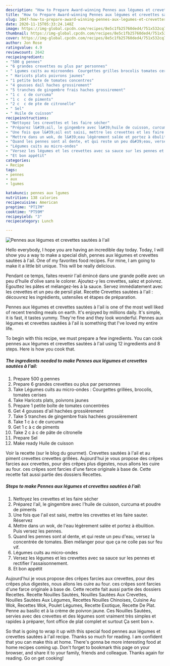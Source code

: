 ```yaml
---
description: "How to Prepare Award-winning Pennes aux légumes et crevettes sautées à l&amp;#39;ail"
title: "How to Prepare Award-winning Pennes aux légumes et crevettes sautées à l&amp;#39;ail"
slug: 3047-how-to-prepare-award-winning-pennes-aux-legumes-et-crevettes-sautees-a-l-and-39-ail
date: 2020-11-15T05:33:24.148Z
image: https://img-global.cpcdn.com/recipes/8e5c1fb25760ded4/751x532cq70/pennes-aux-legumes-et-crevettes-sautees-a-lail-photo-principale-de-la-recette.jpg
thumbnail: https://img-global.cpcdn.com/recipes/8e5c1fb25760ded4/751x532cq70/pennes-aux-legumes-et-crevettes-sautees-a-lail-photo-principale-de-la-recette.jpg
cover: https://img-global.cpcdn.com/recipes/8e5c1fb25760ded4/751x532cq70/pennes-aux-legumes-et-crevettes-sautees-a-lail-photo-principale-de-la-recette.jpg
author: Jon Rose
ratingvalue: 4.9
reviewcount: 2642
recipeingredient:
- "500 g pennes"
- "6 grandes crevettes ou plus par personnes"
- " Lgumes cuits au microondes  Courgettes grilles brocolis tomates cerises"
- " Haricots plats poivrons jaunes"
- "1 petite bote de tomates concentres"
- "4 gousses dail haches grossirement"
- "5 tranches de gingembre frais haches grossirement"
- "1 c  c de curcuma"
- "1 c  c de piments"
- "2 c  c de pte de citronelle"
- " Sel"
- " Huile de cuisson"
recipeinstructions:
- "Nettoyez les crevettes et les faire sécher"
- "Préparez l&#39;ail, le gingembre avec l&#39;huile de cuisson, curcuma et poudre de piments"
- "Une fois que l&#39;ail est saisi, mettre les crevettes et les faire sauter. Réservez"
- "Mettre dans un wok, de l&#39;eau légèrement salée et portez à ébulition. Puis versez les pennes."
- "Quand les pennes sont al dente, et qui reste un peu d&#39;eau, versez la concentrée de tomates. Bien mélanger pour que ça ne colle pas sur feu vif."
- "Légumes cuits au micro-ondes"
- "Versez les légumes et les crevettes avec sa sauce sur les pennes et rectifier l&#39;assaisonnement."
- "Et bon appétit"
categories:
- Recipe
tags:
- pennes
- aux
- lgumes

katakunci: pennes aux lgumes 
nutrition: 138 calories
recipecuisine: American
preptime: "PT17M"
cooktime: "PT59M"
recipeyield: "3"
recipecategory: Lunch

---
```



![Pennes aux légumes et crevettes sautées à l&#39;ail](https://img-global.cpcdn.com/recipes/8e5c1fb25760ded4/751x532cq70/pennes-aux-legumes-et-crevettes-sautees-a-lail-photo-principale-de-la-recette.jpg)

Hello everybody, I hope you are having an incredible day today. Today, I will show you a way to make a special dish, pennes aux légumes et crevettes sautées à l&#39;ail. One of my favorites food recipes. For mine, I am going to make it a little bit unique. This will be really delicious.

Pendant ce temps, faites revenir l&#39;ail émincé dans une grande poêle avec un peu d&#39;huile d&#39;olive sans le colorer. Ajoutez-y les crevettes, salez et poivrez. Égouttez les pâtes et mélangez-les à la sauce. Servez immédiatement avec les crevettes et un peu de persil plat. Recette Crevettes sautées à l&#39;ail : découvrez les ingrédients, ustensiles et étapes de préparation.

Pennes aux légumes et crevettes sautées à l&#39;ail is one of the most well liked of recent trending meals on earth. It's enjoyed by millions daily. It's simple, it is fast, it tastes yummy. They're fine and they look wonderful. Pennes aux légumes et crevettes sautées à l&#39;ail is something that I've loved my entire life.


To begin with this recipe, we must prepare a few ingredients. You can cook pennes aux légumes et crevettes sautées à l&#39;ail using 12 ingredients and 8 steps. Here is how you cook that.

<!--inarticleads1-->

##### The ingredients needed to make Pennes aux légumes et crevettes sautées à l&#39;ail:

1. Prepare 500 g pennes
1. Prepare 6 grandes crevettes ou plus par personnes
1. Take  Légumes cuits au micro-ondes : Courgettes grillées, brocolis, tomates cerises
1. Take  Haricots plats, poivrons jaunes
1. Prepare 1 petite boîte de tomates concentrées
1. Get 4 gousses d&#39;ail hachées grossièrement
1. Take 5 tranches de gingembre frais hachées grossièrement
1. Take 1 c à c de curcuma
1. Get 1 c à c de piments
1. Take 2 c à c de pâte de citronelle
1. Prepare  Sel
1. Make ready  Huile de cuisson


Voir la recette (sur le blog du gourmet). Crevettes sautées à l&#39;ail et au piment crevettes crevettes grillées. Aujourd&#39;hui je vous propose des crêpes farcies aux crevettes, pour des crêpes plus digestes, nous allons les cuire au four. ces crêpes sont farcies d&#39;une farce originale à base de. Cette recette fait aussi partie des dossiers Recettes. 

<!--inarticleads2-->

##### Steps to make Pennes aux légumes et crevettes sautées à l&#39;ail:

1. Nettoyez les crevettes et les faire sécher
1. Préparez l&#39;ail, le gingembre avec l&#39;huile de cuisson, curcuma et poudre de piments
1. Une fois que l&#39;ail est saisi, mettre les crevettes et les faire sauter. Réservez
1. Mettre dans un wok, de l&#39;eau légèrement salée et portez à ébulition. Puis versez les pennes.
1. Quand les pennes sont al dente, et qui reste un peu d&#39;eau, versez la concentrée de tomates. Bien mélanger pour que ça ne colle pas sur feu vif.
1. Légumes cuits au micro-ondes
1. Versez les légumes et les crevettes avec sa sauce sur les pennes et rectifier l&#39;assaisonnement.
1. Et bon appétit


Aujourd&#39;hui je vous propose des crêpes farcies aux crevettes, pour des crêpes plus digestes, nous allons les cuire au four. ces crêpes sont farcies d&#39;une farce originale à base de. Cette recette fait aussi partie des dossiers Recettes. Recette Nouilles Sautées, Nouilles Sautées Aux Crevettes, Nouilles Sautées Aux Légumes, Recettes Nouilles Chinoises, Cuisine Au Wok, Recettes Wok, Poulet Légumes, Recette Exotique, Recette De Plat. Penne au basilic et à la crème de poivron jaune. Ces Nouilles Sautées, servies avec des crevettes et des légumes sont vraiment très simples et rapides à préparer, font office de plat complet et surtout Ça sent bon ». 

So that is going to wrap it up with this special food pennes aux légumes et crevettes sautées à l&#39;ail recipe. Thanks so much for reading. I am confident that you can make this at home. There's gonna be more interesting food at home recipes coming up. Don't forget to bookmark this page on your browser, and share it to your family, friends and colleague. Thanks again for reading. Go on get cooking!
